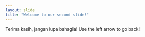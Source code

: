 ```yaml
---
layout: slide
title: "Welcome to our second slide!"
---
```

Terima kasih, jangan lupa bahagia!
Use the left arrow to go back!
